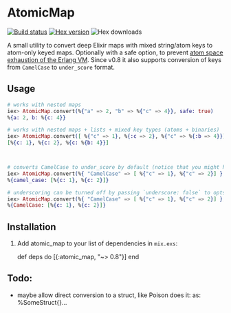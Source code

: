 # AtomicMap

[![Build status](https://travis-ci.org/ruby2elixir/atomic_map.svg "Build status")](https://travis-ci.org/ruby2elixir/atomic_map)
[![Hex version](https://img.shields.io/hexpm/v/atomic_map.svg "Hex version")](https://hex.pm/packages/atomic_map)
![Hex downloads](https://img.shields.io/hexpm/dt/atomic_map.svg "Hex downloads")


A small utility to convert deep Elixir maps with mixed string/atom keys to atom-only keyed maps. Optionally with a safe option, to prevent [atom space exhaustion of the Erlang VM](https://erlangcentral.org/wiki/index.php?title=String_Conversion_To_Atom). Since v0.8 it also supports conversion of keys from `CamelCase` to `under_score` format.

## Usage


```elixir
# works with nested maps
iex> AtomicMap.convert(%{"a" => 2, "b" => %{"c" => 4}}, safe: true)
%{a: 2, b: %{c: 4}}

# works with nested maps + lists + mixed key types (atoms + binaries)
iex> AtomicMap.convert([ %{"c" => 1}, %{:c => 2}, %{"c" => %{:b => 4}}], safe: true]
[%{c: 1}, %{c: 2}, %{c: %{b: 4}}]



# converts CamelCase to under_score by default (notice that you might have to turn 'safe' flag off)
iex> AtomicMap.convert(%{ "CamelCase" => [ %{"c" => 1}, %{"c" => 2}] }, safe: false)
%{camel_case: [%{c: 1}, %{c: 2}]}

# underscoring can be turned off by passing `underscore: false` to opts
iex> AtomicMap.convert(%{ "CamelCase" => [ %{"c" => 1}, %{"c" => 2}] }, safe: false, underscore: false )
%{CamelCase: [%{c: 1}, %{c: 2}]}
```


## Installation
  1. Add atomic_map to your list of dependencies in `mix.exs`:

        def deps do
          [{:atomic_map, "~> 0.8"}]
        end

## Todo:
  - maybe allow direct conversion to a struct, like Poison does it: as: %SomeStruct{}...
